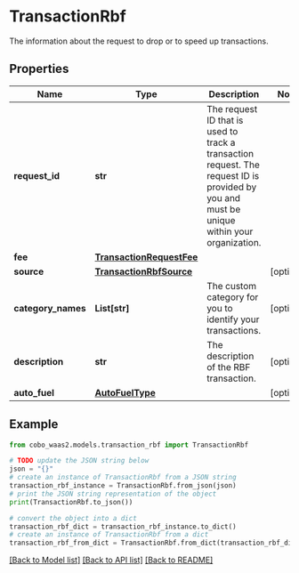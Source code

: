 # TransactionRbf

The information about the request to drop or to speed up transactions.

## Properties

Name | Type | Description | Notes
------------ | ------------- | ------------- | -------------
**request_id** | **str** | The request ID that is used to track a transaction request. The request ID is provided by you and must be unique within your organization. | 
**fee** | [**TransactionRequestFee**](TransactionRequestFee.md) |  | 
**source** | [**TransactionRbfSource**](TransactionRbfSource.md) |  | [optional] 
**category_names** | **List[str]** | The custom category for you to identify your transactions. | [optional] 
**description** | **str** | The description of the RBF transaction. | [optional] 
**auto_fuel** | [**AutoFuelType**](AutoFuelType.md) |  | [optional] 

## Example

```python
from cobo_waas2.models.transaction_rbf import TransactionRbf

# TODO update the JSON string below
json = "{}"
# create an instance of TransactionRbf from a JSON string
transaction_rbf_instance = TransactionRbf.from_json(json)
# print the JSON string representation of the object
print(TransactionRbf.to_json())

# convert the object into a dict
transaction_rbf_dict = transaction_rbf_instance.to_dict()
# create an instance of TransactionRbf from a dict
transaction_rbf_from_dict = TransactionRbf.from_dict(transaction_rbf_dict)
```
[[Back to Model list]](../README.md#documentation-for-models) [[Back to API list]](../README.md#documentation-for-api-endpoints) [[Back to README]](../README.md)



